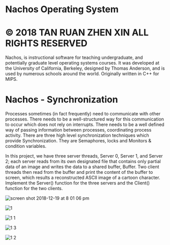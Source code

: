 # Nachos Operating System
# © 2018 TAN RUAN ZHEN XIN ALL RIGHTS RESERVED

Nachos, is instructional software for teaching undergraduate, and potentially graduate level operating systems courses. It was developed at the University of California, Berkeley, designed by Thomas Anderson, and is used by numerous schools around the world. Originally written in C++ for MIPS.

# Nachos - Synchronization

Processes sometimes (in fact frequently) need to communicate with other processes. There needs to be a well-structured way for this communication to occur which does not rely on interrupts. There needs to be a well defined way of passing information between processes, coordinating process activity. There are three high level synchronization techniques which provide Synchronization. They are Semaphores, locks and Monitors & condition variables.

In this project, we have three server threads, Server 0, Server 1, and Server 2; each server reads from its own designated file that contains only partial data of an image and writes the data to a shared buffer, Buffer. Two client threads then read from the buffer and print the content of the buffer to screen, which results a reconstructed ASCII image of a cartoon character. Implement the Server() function for the three servers and the Client() function for the
two clients.

![screen shot 2018-12-19 at 8 01 06 pm](https://user-images.githubusercontent.com/28322834/50257797-d39bf000-03ca-11e9-8f50-2c4d1954c4ca.png)


![1](https://user-images.githubusercontent.com/28322834/50257942-794f5f00-03cb-11e9-9731-0052d3d9e155.png)

![1 1](https://user-images.githubusercontent.com/28322834/50257986-ac91ee00-03cb-11e9-93fa-4fbbda378c63.png)

![1 3](https://user-images.githubusercontent.com/28322834/50257991-b1ef3880-03cb-11e9-890f-12366c1321e2.png)

![1 2](https://user-images.githubusercontent.com/28322834/50257992-b1ef3880-03cb-11e9-9b93-ea17d856a851.png)

